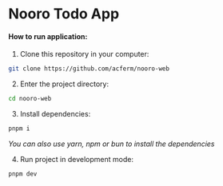 # Nooro Todo App

#### How to run application:

1. Clone this repository in your computer:
```sh
git clone https://github.com/acferm/nooro-web
```

2. Enter the project directory:
```sh
cd nooro-web
```

3. Install dependencies:
```sh
pnpm i
```
_You can also use yarn, npm or bun to install the dependencies_

4. Run project in development mode:
```sh
pnpm dev
```
